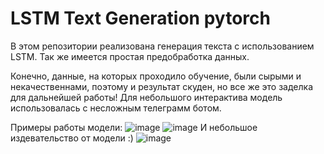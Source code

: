 # LSTM Text Generation pytorch
В этом репозитории реализована генерация текста с использованием LSTM.
Так же имеется простая предобработка данных. 

Конечно, данные, на которых проходило обучение, были сырыми и некачественнами, поэтому и результат скуден, но все же это заделка для дальнейшей работы!
Для небольшого интерактива модель использовалась с несложным телеграмм ботом.

Примеры работы модели:
![image](https://user-images.githubusercontent.com/24653067/219114334-34f89f89-9fe6-4cb3-9f00-008653e44ecd.png)
![image](https://user-images.githubusercontent.com/24653067/219114443-89546552-b3ad-4d3c-afeb-b735468bee3f.png)
И небольшое издевательство от модели :)
![image](https://user-images.githubusercontent.com/24653067/219114513-c5a78907-a03e-4d0f-ba9e-0a8e9a960cb1.png)

